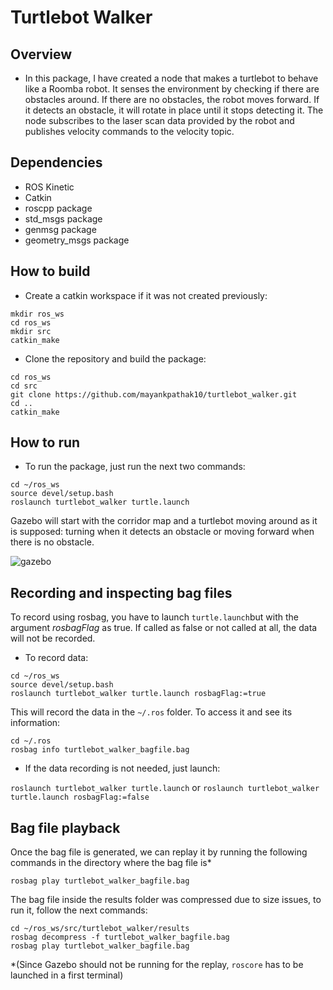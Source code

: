 # Turtlebot Walker

## Overview

* In this package, I have created a node that makes a turtlebot to behave like a Roomba robot. It senses the environment by checking if there are obstacles around. If there are no obstacles, the robot moves forward. If it detects an obstacle, it will rotate in place until it stops detecting it. The node subscribes to the laser scan data provided by the robot and publishes velocity commands to the velocity topic.

## Dependencies

* ROS Kinetic
* Catkin
* roscpp package
* std_msgs package
* genmsg package
* geometry_msgs package

## How to build

* Create a catkin workspace if it was not created previously:

```
mkdir ros_ws
cd ros_ws
mkdir src
catkin_make
```
* Clone the repository and build the package:
```
cd ros_ws
cd src
git clone https://github.com/mayankpathak10/turtlebot_walker.git
cd ..
catkin_make
```

## How to run

* To run the package, just run the next two commands:

```
cd ~/ros_ws
source devel/setup.bash
roslaunch turtlebot_walker turtle.launch
```

Gazebo will start with the corridor map and a turtlebot moving around as it is supposed: turning when it detects an obstacle or moving forward when there is no obstacle.

![gazebo](https://github.com/mayankpathak10/turtlebot_walker/blob/master/results/gazebo.png)

## Recording and inspecting bag files

To record using rosbag, you have to launch `turtle.launch`but with the argument _rosbagFlag_ as true. If called as false or not called at all, the data will not be recorded.

* To record data:

```
cd ~/ros_ws
source devel/setup.bash
roslaunch turtlebot_walker turtle.launch rosbagFlag:=true
```
This will record the data in the `~/.ros` folder. To access it and see its information:

```
cd ~/.ros
rosbag info turtlebot_walker_bagfile.bag
```

* If the data recording is not needed, just launch:

`roslaunch turtlebot_walker turtle.launch` or `roslaunch turtlebot_walker turtle.launch rosbagFlag:=false`

## Bag file playback

Once the bag file is generated, we can replay it by running the following commands in the directory where the bag file is*

```
rosbag play turtlebot_walker_bagfile.bag
```

The bag file inside the results folder was compressed due to size issues, to run it, follow the next commands:

```
cd ~/ros_ws/src/turtlebot_walker/results
rosbag decompress -f turtlebot_walker_bagfile.bag
rosbag play turtlebot_walker_bagfile.bag
```
*(Since Gazebo should not be running for the replay, `roscore` has to be launched in a first terminal)

